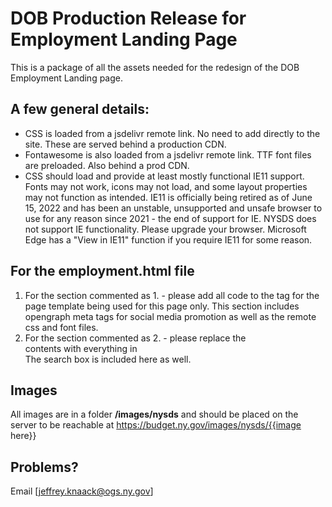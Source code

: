 # DOB Production Release for Employment Landing Page
This is a package of all the assets needed for the redesign of the DOB Employment Landing page. 

## A few general details:
- CSS is loaded from a jsdelivr remote link. No need to add directly to the site. These are served behind a production CDN.
- Fontawesome is also loaded from a jsdelivr remote link. TTF font files are preloaded. Also behind a prod CDN.
- CSS should load and provide at least mostly functional IE11 support. Fonts may not work, icons may not load, and some layout properties may not function as intended. IE11 is officially being retired as of June 15, 2022 and has been an unstable, unsupported and unsafe browser to use for any reason since 2021 - the end of support for IE. NYSDS does not support IE functionality. Please upgrade your browser. Microsoft Edge has a "View in IE11" function if you require IE11 for some reason.

## For the employment.html file
1. For the section commented as 1. - please add all code to the <head> tag for the page template being used for this page only. This section includes opengraph meta tags for social media promotion as well as the remote css and font files.
2. For the section commented as 2. - please replace the <div id="dobcontent_inner" role="main"></div> contents with everything in  <main class="nysds-normalize mx-8 md:mx-20" id="main-site-content-for-skiplink"></main>  The search box is included here as well.

## Images
All images are in a folder **/images/nysds** and should be placed on the server to be reachable at https://budget.ny.gov/images/nysds/{{image here}}

## Problems?
Email [jeffrey.knaack@ogs.ny.gov]